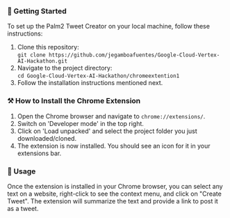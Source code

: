 ### 🚀 Getting Started

To set up the Palm2 Tweet Creator on your local machine, follow these instructions:

1. Clone this repository:  
`git clone https://github.com/jegamboafuentes/Google-Cloud-Vertex-AI-Hackathon.git`
2. Navigate to the project directory:  
`cd Google-Cloud-Vertex-AI-Hackathon/chromeextention1`
3. Follow the installation instructions mentioned next.

### ⚒️ How to Install the Chrome Extension

1. Open the Chrome browser and navigate to `chrome://extensions/`.
2. Switch on 'Developer mode' in the top right.
3. Click on 'Load unpacked' and select the project folder you just downloaded/cloned.
4. The extension is now installed. You should see an icon for it in your extensions bar.


### 🎯 Usage

Once the extension is installed in your Chrome browser, you can select any text on a website, right-click to see the context menu, and click on "Create Tweet". The extension will summarize the text and provide a link to post it as a tweet.
